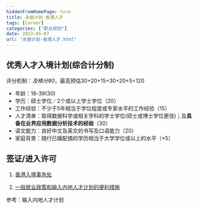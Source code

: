 ```yaml
---
hiddenFromHomePage: ture
title: 永居计划·香港人才
tags: [Career]
categories: ["职业规划"]
date: 2023-05-07
url: "永居计划·香港人才.html"
---
```

## 优秀人才入境计划(综合计分制)


评分机制：*及格分80*，最高预估30+20+15+30+20+5=120
- 年龄：18-39(30)
- 学历：硕士学位／2个或以上学士学位（20）
- 工作经验：不少于5年相当于学位程度或专家水平的工作经验（15）
- 人才清单：取得数据科学或相关学科的学士学位(硕士或博士学位更佳)；及**具备在业界应用数据分析技术的经验**（30）
- 语文能力：良好中文及英文的书写及口语能力（20）
- 家庭背景：随行已婚配偶的学历相当于大学学位或以上的水平（*5）


## 签证/进入许可
1. [香港入境事务处](https://www.immd.gov.hk/hks/services/index.html)

1. [一般就业政策和输入内地人才计划的便利措施](https://www.immd.gov.hk/hks/services/visas/facilitation-measures-under-GEP-and-ASMTP.html)

参考：输入内地人才计划